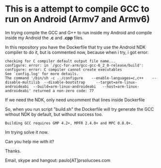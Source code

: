 # This is a attempt to compile GCC to run on Android (Armv7 and Armv6)

Im trying compile the GCC and G++ to run inside my Android and compile inside my Android the **.c** and **.cpp** files.

In this repository you have the Dockerfile that try use the Android NDK compiler to do it, but is commented now, because when i try, i got error:

```
checking for C compiler default output file name... 
configure: error: in `/gcc-for-arm/gcc-gcc-6_2_0-release/build':
configure: error: C compiler cannot create executables
See `config.log' for more details.
The command '/bin/sh -c ../configure 	--enable-languages=c,c++ 	--disable-multilib 	--disable-bootstrap 	--target=arm-linux-androideabi 	--build=arm-linux-androideabi 	--host=arm-linux-androideabi' returned a non-zero code: 77
```

If we need the NDK, only need uncomment that lines inside Dockerfile

So, when you run script "build.sh" the Dockerfile will try generate the GCC without NDK by default, but without success too.

```
Building GCC requires GMP 4.2+, MPFR 2.4.0+ and MPC 0.8.0+.
```

Im trying solve it now.

Can you help me with it?

Thanks.

Email, skype and hangout: paulo[AT]prsolucoes.com